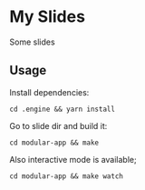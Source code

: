 # My Slides

Some slides

## Usage

Install dependencies:

    cd .engine && yarn install



Go to slide dir and build it:

    cd modular-app && make

Also interactive mode is available;

    cd modular-app && make watch
